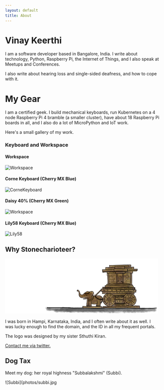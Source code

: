 ```yaml
---
layout: default
title: About
---
```


# Vinay Keerthi

I am a software developer based in Bangalore, India. I write about technology,
Python, Raspberry Pi, the Internet of Things, and I also speak at Meetups and
Conferences.

I also write about hearing loss and single-sided deafness, and how to cope with it.

# My Gear

I am a certified geek. I build mechanical keyboards, run Kubernetes on a 4 node Raspberry Pi 4 bramble (a smaller cluster), have about 18 Raspberry Pi boards in all, and I also do a lot of MicroPython and IoT work.

Here's a small gallery of my work.

### Keyboard and Workspace

#### Workspace

![Workspace](photos/workspace.jpg)

#### Corne Keyboard (Cherry MX Blue)

![CorneKeyboard](photos/corne_keyboard.jpg)

#### Daisy 40% (Cherry MX Green)

![Workspace](photos/daisy_keyboard.jpg)

#### Lily58 Keyboard (Cherry MX Blue)

![Lily58](photos/lily58_keyboard.jpg)

## Why Stonecharioteer?

![Stonecharioteer Logo](/assets/images/logo/stonecharioteer-large.png)

I was born in Hampi, Karnataka, India, and I often write about it as well. I was lucky enough to find the domain, and the ID in all my frequent portals.

The logo was designed by my sister Sthuthi Kiran.

[Contact me via twitter.](https://twitter.com/stonecharioteer)



## Dog Tax

Meet my dog: her royal highness "Subbalakshmi" (Subbi).

![Subbi](photos/subbi.jpg